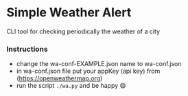 # Simple Weather Alert

CLI tool for checking periodically the weather of a city

### Instructions
 * change the wa-conf-EXAMPLE.json name to wa-conf.json
 * in wa-conf.json file put your appKey (api key) from (https://openweathermap.org)
 * run the script `./wa.py` and be happy :smile:
